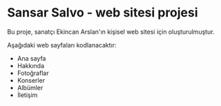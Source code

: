 # Sansar Salvo - web sitesi projesi

Bu proje, sanatçı Ekincan Arslan'ın kişisel web sitesi için oluşturulmuştur. 


Aşağıdaki web sayfaları kodlanacaktır:
- Ana sayfa
- Hakkında
- Fotoğraflar
- Konserler
- Albümler
- İletişim
